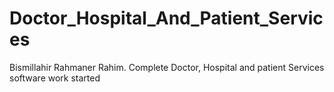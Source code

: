 # Doctor_Hospital_And_Patient_Services
Bismillahir Rahmaner Rahim. Complete Doctor, Hospital and patient Services software work started
